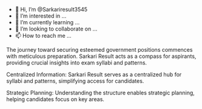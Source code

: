 - 👋 Hi, I’m @Sarkariresult3545
- 👀 I’m interested in ...
- 🌱 I’m currently learning ...
- 💞️ I’m looking to collaborate on ...
- 📫 How to reach me ...

<!---
Sarkariresult3545/Sarkariresult3545 is a ✨ special ✨ repository because its `README.md` (this file) appears on your GitHub profile.
You can click the Preview link to take a look at your changes.
--->
The journey toward securing esteemed government positions commences with meticulous preparation. Sarkari Result acts as a compass for aspirants, providing crucial insights into exam syllabi and patterns.

Centralized Information: Sarkari Result serves as a centralized hub for syllabi and patterns, simplifying access for candidates.

Strategic Planning: Understanding the structure enables strategic planning, helping candidates focus on key areas.
